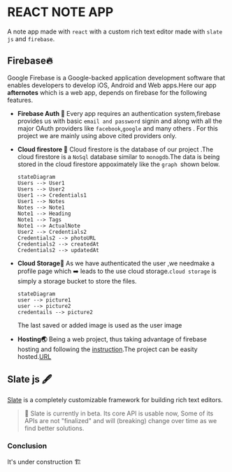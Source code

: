 # REACT NOTE APP

A note app made with `react` with a custom rich text editor made with `slate js` and `firebase`.

## Firebase🔥

Google Firebase is a Google-backed application development software that enables developers to develop iOS, Android and Web apps.Here our app **afternotes** which is a web app, depends on firebase for the following features.

- **Firebase Auth 🦸**
  Every app requires an authentication system,firebase provides us with basic `email and password` signin and along with all the major OAuth providers like `facebook`,`google` and many others .
  For this project we are mainly using above cited providers only.

- **Cloud firestore 🧮**
  Cloud firestore is the database of our project .The cloud firestore is a `NoSql` database similar to `monogdb`.The data is being stored in the cloud firestore appoximately like the `graph `shown below.

  ```mermaid
  stateDiagram
  Users --> User1
  Users --> User2
  User1 --> Credentials1
  User1 --> Notes
  Notes --> Note1
  Note1 --> Heading
  Note1 --> Tags
  Note1 --> ActualNote
  User2 --> Credentials2
  Credentials2 --> photoURL
  Credentials2 --> createdAt
  Credentials2 --> updatedAt
  ```

- **Cloud Storage🏪**
  As we have authenticated the user ,we needmake a profile page which ➡️ leads to the use cloud storage.`cloud storage` is simply a storage bucket to store the files.
  ```mermaid
  stateDiagram
  user --> picture1
  user --> picture2
  credentails --> picture2
  ```
  The last saved or added image is used as the user image
- **Hosting🌏**
  Being a web project, thus taking advantage of firebase hosting and following the [instruction](https://firebase.google.com/docs/hosting/quickstart).The project can be easity hosted.[URL](https://notify-b3141.web.app/)

## Slate js 🖋️

[Slate](https://docs.slatejs.org/v/v0.47/) is a completely customizable framework for building rich text editors.

> 🤖 Slate is currently in beta. Its core API is usable now, Some of its APIs are not "finalized" and will (breaking) change over time as we find better solutions.

### Conclusion

It's under construction 🏗️
